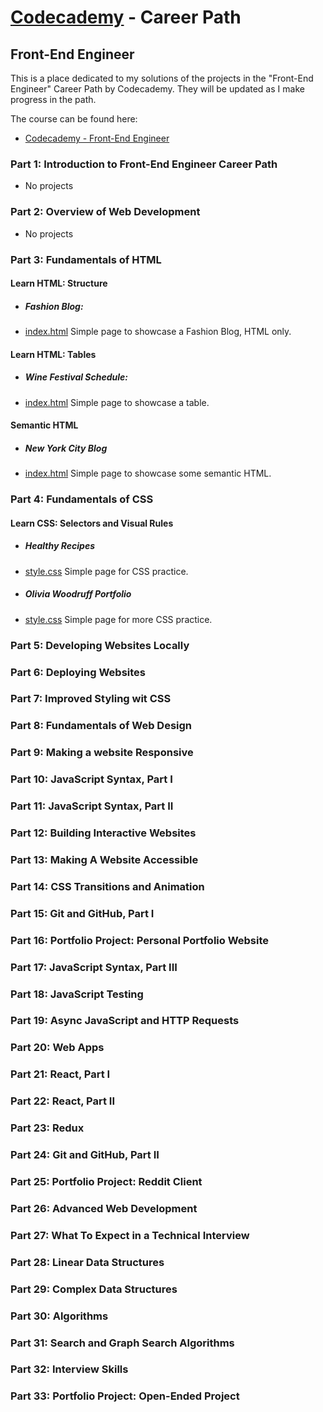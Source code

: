 # [Codecademy](https://www.codecademy.com) - Career Path 
## Front-End Engineer

This is a place dedicated to my solutions of the projects in the "Front-End Engineer" Career Path by Codecademy. They will be updated as I make progress in the path.

The course can be found here:

- [Codecademy - Front-End Engineer](https://www.codecademy.com/learn/paths/front-end-engineer-career-path)

### Part 1: Introduction to Front-End Engineer Career Path

* No projects

### Part 2: Overview of Web Development

* No projects

### Part 3: Fundamentals of HTML

#### Learn HTML: Structure

* ##### Fashion Blog:
 - [index.html](Part3/FashionBlog/index.html) Simple page to showcase a Fashion Blog, HTML only.

#### Learn HTML: Tables

* ##### Wine Festival Schedule:
 - [index.html](Part3/WineFestival/index.html) Simple page to showcase a table.

#### Semantic HTML

* ##### New York City Blog
 - [index.html](Part3/NYCBlog/index.html) Simple page to showcase some semantic HTML.

### Part 4: Fundamentals of CSS

#### Learn CSS: Selectors and Visual Rules

* ##### Healthy Recipes
 - [style.css](Part4/Recipes/style.css) Simple page for CSS practice.

* ##### Olivia Woodruff Portfolio
 - [style.css](Part4/Olivia/style.css) Simple page for more CSS practice.

### Part 5: Developing Websites Locally

### Part 6: Deploying Websites

### Part 7: Improved Styling wit CSS

### Part 8: Fundamentals of Web Design

### Part 9: Making a website Responsive

### Part 10: JavaScript Syntax, Part I

### Part 11: JavaScript Syntax, Part II

### Part 12: Building Interactive Websites

### Part 13: Making A Website Accessible

### Part 14: CSS Transitions and Animation

### Part 15: Git and GitHub, Part I

### Part 16: Portfolio Project: Personal Portfolio Website

### Part 17: JavaScript Syntax, Part III

### Part 18: JavaScript Testing

### Part 19: Async JavaScript and HTTP Requests

### Part 20: Web Apps

### Part 21: React, Part I

### Part 22: React, Part II

### Part 23: Redux

### Part 24: Git and GitHub, Part II

### Part 25: Portfolio Project: Reddit Client

### Part 26: Advanced Web Development

### Part 27: What To Expect in a Technical Interview

### Part 28: Linear Data Structures

### Part 29: Complex Data Structures

### Part 30: Algorithms

### Part 31: Search and Graph Search Algorithms

### Part 32: Interview Skills

### Part 33: Portfolio Project: Open-Ended Project

